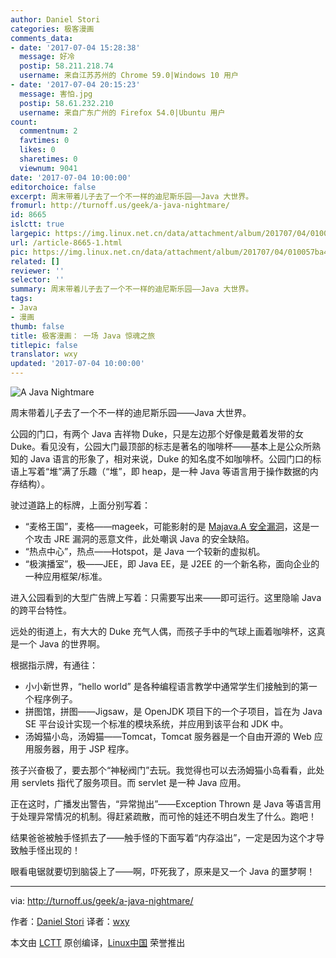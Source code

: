 ```yaml
---
author: Daniel Stori
categories: 极客漫画
comments_data:
- date: '2017-07-04 15:28:38'
  message: 好冷
  postip: 58.211.218.74
  username: 来自江苏苏州的 Chrome 59.0|Windows 10 用户
- date: '2017-07-04 20:15:23'
  message: 害怕.jpg
  postip: 58.61.232.210
  username: 来自广东广州的 Firefox 54.0|Ubuntu 用户
count:
  commentnum: 2
  favtimes: 0
  likes: 0
  sharetimes: 0
  viewnum: 9041
date: '2017-07-04 10:00:00'
editorchoice: false
excerpt: 周末带着儿子去了一个不一样的迪尼斯乐园——Java 大世界。
fromurl: http://turnoff.us/geek/a-java-nightmare/
id: 8665
islctt: true
largepic: https://img.linux.net.cn/data/attachment/album/201707/04/010057ba4doaazae468aim.png.large.jpg
url: /article-8665-1.html
pic: https://img.linux.net.cn/data/attachment/album/201707/04/010057ba4doaazae468aim.png.thumb.jpg
related: []
reviewer: ''
selector: ''
summary: 周末带着儿子去了一个不一样的迪尼斯乐园——Java 大世界。
tags:
- Java
- 漫画
thumb: false
title: 极客漫画： 一场 Java 惊魂之旅
titlepic: false
translator: wxy
updated: '2017-07-04 10:00:00'
---
```


![A Java Nightmare](https://img.linux.net.cn/data/attachment/album/201707/04/010057ba4doaazae468aim.png)


周末带着儿子去了一个不一样的迪尼斯乐园——Java 大世界。


公园的门口，有两个 Java 吉祥物 Duke，只是左边那个好像是戴着发带的女 Duke。看见没有，公园大门最顶部的标志是著名的咖啡杯——基本上是公众所熟知的 Java 语言的形象了，相对来说，Duke 的知名度不如咖啡杯。公园门口的标语上写着“堆”满了乐趣（“堆”，即 heap，是一种 Java 等语言用于操作数据的内存结构）。


驶过道路上的标牌，上面分别写着：


* “麦格王国”，麦格——mageek，可能影射的是 [Majava.A 安全漏洞](https://www.f-secure.com/v-descs/exploit_java_majava_a.shtml)，这是一个攻击 JRE 漏洞的恶意文件，此处嘲讽 Java 的安全缺陷。
* “热点中心”，热点——Hotspot，是 Java 一个较新的虚拟机。
* “极演播室”，极——JEE，即 Java EE，是 J2EE 的一个新名称，面向企业的一种应用框架/标准。


进入公园看到的大型广告牌上写着：只需要写出来——即可运行。这里隐喻 Java 的跨平台特性。


远处的街道上，有大大的 Duke 充气人偶，而孩子手中的气球上画着咖啡杯，这真是一个 Java 的世界啊。


根据指示牌，有通往：


* 小小新世界，“hello world” 是各种编程语言教学中通常学生们接触到的第一个程序例子。
* 拼图馆，拼图——Jigsaw，是 OpenJDK 项目下的一个子项目，旨在为 Java SE 平台设计实现一个标准的模块系统，并应用到该平台和 JDK 中。
* 汤姆猫小岛，汤姆猫——Tomcat，Tomcat 服务器是一个自由开源的 Web 应用服务器，用于 JSP 程序。


孩子兴奋极了，要去那个“神秘阀门”去玩。我觉得也可以去汤姆猫小岛看看，此处用 servlets 指代了服务项目。而 servlet 是一种 Java 应用。


正在这时，广播发出警告，“异常抛出”——Exception Thrown 是 Java 等语言用于处理异常情况的机制。得赶紧疏散，而可怜的娃还不明白发生了什么。跑吧！


结果爸爸被触手怪抓去了——触手怪的下面写着“内存溢出”，一定是因为这个才导致触手怪出现的！


眼看电锯就要切到脑袋上了——啊，吓死我了，原来是又一个 Java 的噩梦啊！




---


via: <http://turnoff.us/geek/a-java-nightmare/>


作者：[Daniel Stori](http://turnoff.us/about/) 译者：[wxy](https://github.com/wxy)


本文由 [LCTT](https://github.com/LCTT/TranslateProject) 原创编译，[Linux中国](https://linux.cn/) 荣誉推出
